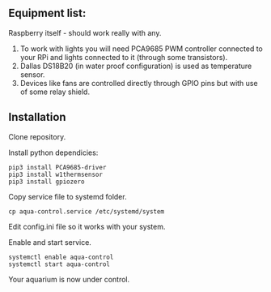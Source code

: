 ## Equipment list:

Raspberry itself - should work really with any.
1. To work with lights you will need PCA9685 PWM controller connected to your RPi and lights connected to it (through some transistors).
2. Dallas DS18B20 (in water proof configuration) is used as temperature sensor.
3. Devices like fans are controlled directly through GPIO pins but with use of some relay shield.

## Installation

Clone repository.

Install python dependicies:

```
pip3 install PCA9685-driver
pip3 install w1thermsensor
pip3 install gpiozero
```

Copy service file to systemd folder.

```
cp aqua-control.service /etc/systemd/system
```

Edit config.ini file so it works with your system.

Enable and start service.

```
systemctl enable aqua-control
systemctl start aqua-control
```

Your aquarium is now under control.

